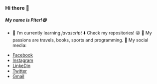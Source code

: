 ### Hi there 👋
##### My name is Piter!😄
- 🌱 I’m currently learning _javascript_
:arrow_down: Check my repositories! :stuck_out_tongue_winking_eye:
:sunrise: My passions are travels, books, sports and programming.
💬 My social media: 
* [Facebook](https://www.facebook.com/dzd07)
* [Instagram](https://www.instagram.com/dzd07)
* [LinkeDin](www.linkedin.com/in/piotr-sierant)
* [Twitter](https://twitter.com/dzd07_Piotr)
* [Gmail](piotr.sierant96@gmail.com)
